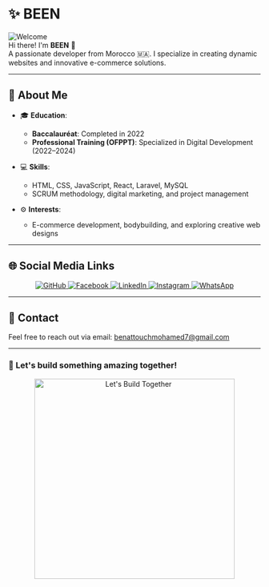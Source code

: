 # ✨ BEEN  

![Welcome](https://media.giphy.com/media/hvRJCLFzcasrR4ia7z/giphy.gif)  
Hi there! I'm **BEEN** 👋  
A passionate developer from Morocco 🇲🇦. I specialize in creating dynamic websites and innovative e-commerce solutions.  

---

## 📜 **About Me**  
- 🎓 **Education**:  
  - **Baccalauréat**: Completed in 2022  
  - **Professional Training (OFPPT)**: Specialized in Digital Development (2022–2024)  

- 💻 **Skills**:  
  - HTML, CSS, JavaScript, React, Laravel, MySQL  
  - SCRUM methodology, digital marketing, and project management  

- ⚙️ **Interests**:  
  - E-commerce development, bodybuilding, and exploring creative web designs  

---

## 🌐 **Social Media Links**  
<p align="center">
  <a href="https://github.com/benattouchmohamed/portfolio-benattouch">
    <img src="https://img.shields.io/badge/-GitHub-333?style=flat-square&logo=github&logoColor=white" alt="GitHub">
  </a>
  <a href="https://www.facebook.com/profile.php?id=61570300422602">
    <img src="https://img.shields.io/badge/-Facebook-1877F2?style=flat-square&logo=facebook&logoColor=white" alt="Facebook">
  </a>
  <a href="https://www.linkedin.com/in/mohamed-ben-attouch-a47957300">
    <img src="https://img.shields.io/badge/-LinkedIn-0077B5?style=flat-square&logo=linkedin&logoColor=white" alt="LinkedIn">
  </a>
  <a href="https://www.instagram.com/simobeen_">
    <img src="https://img.shields.io/badge/-Instagram-E4405F?style=flat-square&logo=instagram&logoColor=white" alt="Instagram">
  </a>
  <a href="https://wa.me/212623292642">
    <img src="https://img.shields.io/badge/-WhatsApp-25D366?style=flat-square&logo=whatsapp&logoColor=white" alt="WhatsApp">
  </a>
</p>

---

## 📧 **Contact**  
Feel free to reach out via email: [benattouchmohamed7@gmail.com](mailto:benattouchmohamed7@gmail.com)  

---

### 🚀 Let's build something amazing together!  
<p align="center">
  <img src="https://media.giphy.com/media/26AHONQ79FdWZhAI0/giphy.gif" alt="Let's Build Together" width="400px">
</p>
